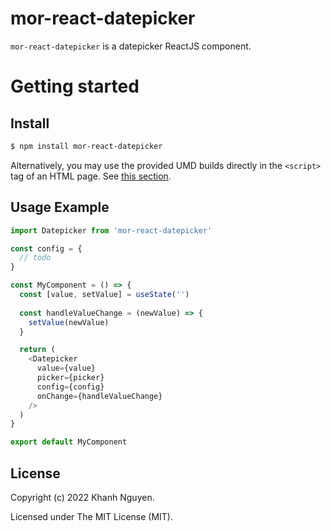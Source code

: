 # mor-react-datepicker


`mor-react-datepicker` is a datepicker ReactJS component.

# Getting started

## Install

```sh
$ npm install mor-react-datepicker
```

Alternatively, you may use the provided UMD builds directly in the `<script>` tag of an HTML page. See [this section](#using-umd-build-in-the-browser).

## Usage Example

```javascript
import Datepicker from 'mor-react-datepicker'

const config = {
  // todo
}

const MyComponent = () => {
  const [value, setValue] = useState('')
  
  const handleValueChange = (newValue) => {
    setValue(newValue)
  }

  return (
    <Datepicker
      value={value}
      picker={picker}
      config={config}
      onChange={handleValueChange}
    />
  )
}

export default MyComponent
```


## License

Copyright (c) 2022 Khanh Nguyen.

Licensed under The MIT License (MIT).
